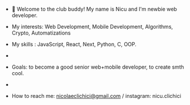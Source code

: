 - 👋 Welcome to the club buddy! My name is Nicu and I'm newbie web developer.

- My interests: Web Development, Mobile Development, Algorithms, Crypto, Automatizations

- My skills : JavaScript, React, Next, Python, C, OOP.
- 
- Goals: to become a good senior web+mobile developer, to create smth cool.
- 
- How to reach me: nicolaeclichici@gmail.com / instagram: nicu.clichici

